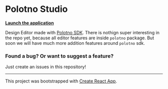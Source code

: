 # Polotno Studio

**[Launch the application](https://studio.polotno.dev/)**

Design Editor made with [Polotno SDK](https://polotno.dev/). There is nothign super interesting in the repo yet, because all editor features are inside `polotno` package. But soon we will have much more addition features around `polotno` sdk.

### Found a bug? Or want to suggest a feature?

Just create an issues in this repository!

---

This project was bootstrapped with [Create React App](https://github.com/facebook/create-react-app).
